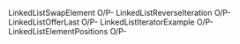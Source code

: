 LinkedListSwapElement O/P-
LinkedListReverseIteration O/P-
LinkedListOfferLast O/P-
LinkedListIteratorExample O/P-
LinkedListElementPositions O/P-

